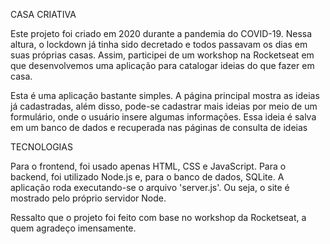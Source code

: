 CASA CRIATIVA

Este projeto foi criado em 2020 durante a pandemia do COVID-19. Nessa altura, o lockdown já tinha sido 
decretado e todos passavam os dias em suas próprias casas. Assim, participei de um workshop na Rocketseat em 
que desenvolvemos uma aplicação para catalogar ideias do que fazer em casa. 

Esta é uma aplicação bastante simples. A página principal mostra as ideias já cadastradas, além disso, pode-se 
cadastrar mais ideias por meio de um formulário, onde o usuário insere algumas informações. Essa ideia é salva 
em um banco de dados e recuperada nas páginas de consulta de ideias

TECNOLOGIAS

Para o frontend, foi usado apenas HTML, CSS e JavaScript. Para o backend, foi utilizado Node.js e, para o banco de dados, SQLite. A aplicação roda executando-se o arquivo 'server.js'. Ou seja, o site é mostrado pelo próprio servidor Node.

Ressalto que o projeto foi feito com base no workshop da Rocketseat, a quem agradeço imensamente.